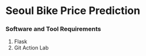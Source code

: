 <h1 align="left">Seoul Bike Price Prediction</h1>

### Software and Tool Requirements
1. Flask
2. Git Action Lab
